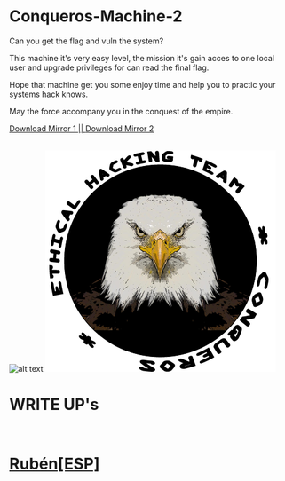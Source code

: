 # Conqueros-Machine-2

Can you get the flag and vuln the system?

This machine it's very easy level, the mission it's gain acces to one local user and upgrade privileges for can read the final flag.

Hope that machine get you some enjoy time and help you to practic your systems hack knows.

May the force accompany you in the conquest of the empire.

<a href="https://drive.google.com/file/d/1IE5JrV_uYxPWoon7G1tbJPAg6tgqfmma/view?usp=sharing" title="Download Mirror 1">Download Mirror 1 ||       </a>
<a href="https://mega.nz/#!qIJE2Tja!vWgyLCcKiVN97MgR2nJcrbCf0lufChxULh0mxKDw1HE" title="Download Mirror 2">Download Mirror 2</a>
<br/><br/>

![alt text](https://github.com/kakatito22/Conqueros-Machine-2/blob/master/Video_1512315115.gif)
![alt text](https://github.com/kakatito22/Conqueros-Machine-1/blob/master/LOGO.png)
<h1>WRITE UP's<h1/>
<br/>
<a href="https://rubenpalenque.wordpress.com/2017/12/11/conqueros-machine-2/" title="WRITE UP">Rubén[ESP]</a>
<br/><br/>
